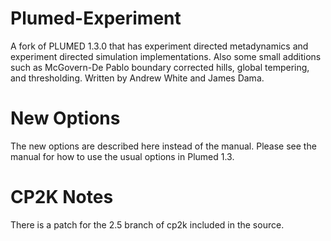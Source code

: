 Plumed-Experiment
=============

A fork of PLUMED 1.3.0 that has experiment directed metadynamics and
experiment directed simulation implementations. Also some small
additions such as McGovern-De Pablo boundary corrected hills, global
tempering, and thresholding. Written by Andrew White and James Dama.

New Options
====

The new options are described here instead of the manual. Please see
the manual for how to use the usual options in Plumed 1.3.


CP2K Notes
=========
There is a patch for the 2.5 branch of cp2k included in the source. 
